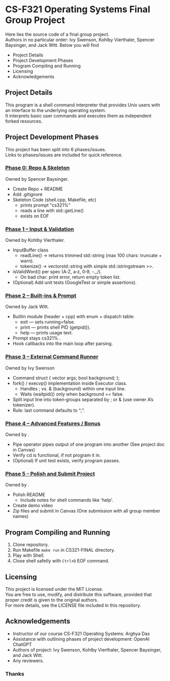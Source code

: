 # CS-F321 Operating Systems Final Group Project
Here lies the source code of a final group project.  
Authors in no particular order: Ivy Swenson, Kohlby Vierthaler, Spencer Baysinger, and Jack Witt.
Below you will find
- Project Details
- Project Development Phases
- Program Compiling and Running
- Licensing
- Acknowledgements

## Project Details
This program is a shell command interpreter that provides Unix users with an interface to the underlying operating system.  
It interprets basic user commands and executes them as independent forked resources.  

## Project Development Phases
This project has been split into 6 phases/issues.   
Links to phases/issues are included for quick reference.   

### [Phase 0: Repo & Skeleton](https://github.com/sowens23/cs321-final/issues/1)
Owned by Spencer Baysinger.
- Create Repo + README
- Add .gitignore
- Skeleton Code (shell.cpp, Makefile, etc)
  - prints prompt "cs321%"
  - reads a line with std::getLine()
  - exists on EOF

### [Phase 1 – Input & Validation](https://github.com/sowens23/cs321-final/issues/2)
Owned by Kohlby Vierthaler.
- InputBuffer class
  - readLine() → returns trimmed std::string (max 100 chars: truncate + warn).
  - tokenize() → vectorstd::string with simple std::istringstream >>.
- isValidWord() per spec (A‑Z, a‑z, 0‑9, -._/).
  - On bad char: print error, return empty token list.
- (Optional) Add unit tests (GoogleTest or simple assertions).

### [Phase 2 – Built‑ins & Prompt](https://github.com/sowens23/cs321-final/issues/3)
Owned by Jack Witt.
- Builtin module (header + cpp) with enum + dispatch table:
  - exit — sets running=false.
  - print — prints shell PID (getpid()).
  - help — prints usage text.
- Prompt stays cs321% .
- Hook callbacks into the main loop after parsing.

### [Phase 3 – External Command Runner](https://github.com/sowens23/cs321-final/issues/4)
Owned by Ivy Swenson
- Command struct { vector args; bool background; };
- fork() / execvp() implementation inside Executor class.
  - Handles ; vs. & (background) within one input line.
  - Waits (waitpid()) only when background == false.
- Split input line into token‑groups separated by ; or & (use owner A’s tokenizer).
- Rule: last command defaults to “;”.

### [Phase 4 – Advanced Features / Bonus](https://github.com/sowens23/cs321-final/issues/5)
Owned by .
- Pipe operator pipes output of one program into another (See project doc in Canvas)
- Verify cd is functional, if not program it in.
- (Optional) If unit test exists, verify program passes.

### [Phase 5 - Polish and Submit Project](https://github.com/sowens23/cs321-final/issues/6)
Owned by .
- Polish README
  - Include notes for shell commands like 'help'.
- Create demo video
- Zip files and submit in Canvas (One submission with all group member names)

## Program Compiling and Running
1) Clone repository.
2) Run Makefile ```make run``` in CS321-FINAL directory.
3) Play with Shell.
4) Close shell safetly with ```Ctrl+D``` EOF command.

## Licensing
This project is licensed under the MIT License.  
You are free to use, modify, and distribute this software, provided that proper credit is given to the original authors.  
For more details, see the LICENSE file included in this repository.

## Acknowledgements
- Instructor of our course CS-F321 Operating Systems: Arghya Das  
- Assistance with outlining phases of project development: OpenAI ChatGPT  
- Authors of project: Ivy Swenson, Kohlby Vierthaler, Spencer Baysinger, and Jack Witt.  
- Any reviewers. 

### Thanks
